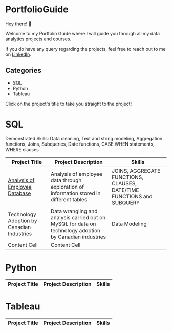 # PortfolioGuide
Hey there! 👋

Welcome to my Portfolio Guide where I will guide you through all my data analytics projects and courses.

If you do have any query regarding the projects, feel free to reach out to me on [LinkedIn](https://www.linkedin.com/in/rohaanzuberi/).

## Categories
- SQL
- Python
- Tableau

Click on the project's title to take you straight to the project!

# SQL

Demonstrated Skills: Data cleaning, Text and string modeling, Aggregation functions, Joins, Subqueries, Date functions, CASE WHEN statements, WHERE clauses

| Project Title | Project Description | Skills |
| --- | --- | --- |
| [Analysis of Employee Database](AnalyzeEmployeeDatabase.ipynb) | Analysis of employee data through exploration of information stored in different tables | JOINS, AGGREGATE FUNCTIONS, CLAUSES, DATE/TIME FUNCTIONS and SUBQUERY |
| Technology Adoption by Canadian Industries  | Data wrangling and analysis carried out on MySQL for data on technology adoption by Canadian industries | Data Modeling |
| Content Cell  | Content Cell  |

# Python

| Project Title | Project Description | Skills |
| --- | --- | --- |

# Tableau

| Project Title | Project Description | Skills |
| --- | --- | --- |

